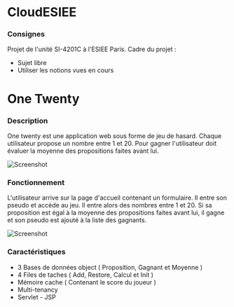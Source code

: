 # CloudESIEE

### Consignes
Projet de l'unité SI-4201C à l'ESIEE Paris.
Cadre du projet :
* Sujet libre
* Utiliser les notions vues en cours

# One Twenty
### Description 
One twenty est une application web sous forme de jeu de hasard. Chaque utilisateur propose
un nombre entre 1 et 20. Pour gagner l'utilisateur doit évaluer la moyenne des propositions
faites avant lui.

![Screenshot](https://raw.github.com/7h1b0/CloudESIEE/master/accueil.png "Index")

### Fonctionnement
L'utilisateur arrive sur la page d'accueil contenant un formulaire. Il entre son pseudo et accède au jeu.
Il entre alors des nombres entre 1 et 20. Si sa proposition est égal à la moyenne des propositions faites avant lui, il gagne et son pseudo est ajouté à la liste des gagnants.

![Screenshot](https://raw.github.com/7h1b0/CloudESIEE/master/game.png "Game")

### Caractéristiques
* 3 Bases de données object ( Proposition, Gagnant et Moyenne )
* 4 Files de taches ( Add, Restore, Calcul et Init ) 
* Mémoire cache ( Contenant le score du joueur )
* Multi-tenancy
* Servlet - JSP
